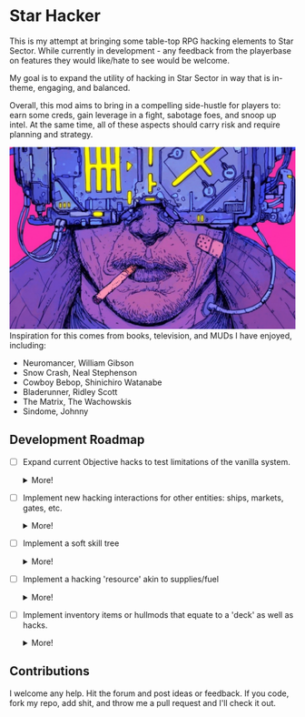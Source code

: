 # Star Hacker

<p>This is my attempt at bringing some table-top RPG hacking elements to Star Sector. While currently
in development - any feedback from the playerbase on features they would like/hate to see would be 
welcome.</p>
<p>My goal is to expand the utility of hacking in Star Sector in way that is in-theme, engaging, and balanced.</p>
<p>Overall, this mod aims to bring in a compelling side-hustle for players to: earn some creds, gain leverage in a fight, 
sabotage foes, and snoop up intel. At the same time, all of these aspects should carry risk and require planning and
strategy.</p>

![alt text](./resources/cowboy.png "Cowboy")
Inspiration for this comes from books, television, and MUDs I have enjoyed, including:
- Neuromancer, William Gibson  
- Snow Crash, Neal Stephenson 
- Cowboy Bebop, Shinichiro Watanabe
- Bladerunner, Ridley Scott
- The Matrix, The Wachowskis
- Sindome, Johnny



## Development Roadmap
- [ ] Expand current Objective hacks to test limitations of the vanilla system.
   <details><summary>More!</summary>
    
      1. Increase the risk vs. reward aspect of objective hacking:
         Hacked comm sensors allow for real time market tracking for a system, sensors let you see what transponders 
         are active in a system, etc.
      2. Test the 'funness' of elements planned on being incorporated further in development:
         If a hack takes longer time to allow for the chance of detection is that still fun? 
      3. Test the balance of planned features:
         How severe should failure be that keeps players engaged and the mod installed? 
         What about success - how much reward is too much? 
         What breaks the game or makes other gameplay loops stale?
   </details>
- [ ] Implement new hacking interactions for other entities: ships, markets, gates, etc.
   <details><summary>More!</summary>
  
      Examples:
      1. Hacking an NPC ship to learn its intended destination, hijack market-access data,
      sniff any intel it has (or randomly generate some - I have no idea if the NPCs have their own intel).
      
      2. Hack a market to add yourself to their logs as an incorporated entity (made this term up) to reduce
      tariffs on the white-market, or falsify data to create a panic-shortage that you could take advantage of.
      
      My Guidelines:
      This game is about flying space ships, not clicking through dialog menus. So my focus
      would be on keeping you in a menu for as short as possible, while still providing flexible options for
      different playstyles and builds.
      
      Hacking should augment gameplay, but not steal spotlight. So figuring out ways to incorporate hacking
      against these entities while now overpowering the player too much.   
   </details>  
    
- [ ] Implement a soft skill tree
   <details><summary>More!</summary>
  
      In true table-top fashion, the player should be able to pick some stats and skills at char gen that
      will influence difficulty and outcome of hacking.
      
      I don't think I would want to try and add an additional fork to the existing skill tree. That seems
      too in-focus. My idea now would be choices made at chargen via dialog that are saved to the player memory.
   </details>
- [ ] Implement a hacking 'resource' akin to supplies/fuel
   <details><summary>More!</summary>
     
      It is no fun if the player has infinite resources.
      
      The resource should be appropriately restricted - so something that can be found only on black markets
      or from factions who specialize in being nerds.
      
      It should be in-theme.
      
      Its limitation or excess should only affect the mod-space. It should not change vanilla gameplay 
      (except for potentially being illegal cargo). But, if the player has 0 of this resource, it should
      only restrict their ability to do things that the mod uses the currency for. Same if the player is
      rich in this, it shouldn't give them any other advantage outside of its use in the mod.
  </details>
  
- [ ] Implement inventory items or hullmods that equate to a 'deck' as well as hacks.
   <details><summary>More!</summary>
  
      1. Straight up Console Cowboy, Neuromancer style baby.
      2. Decks should have their own stats: processing power, storage, firewall etc.
      3. Some ideas right now are that various 'hacks' would be items bought at theme-appropriate markets that
   would be used when attempting a certain hack. Another idea is that your deck has a flavored hack-suite and
   the various hacks are tied to it.
   </details>

  
## Contributions
I welcome any help. Hit the forum and post ideas or feedback. If you code, fork my repo, add shit, and throw 
me a pull request and I'll check it out.

